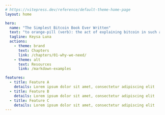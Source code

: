 ```yaml
---
# https://vitepress.dev/reference/default-theme-home-page
layout: home

hero:
  name: "The Simplest Bitcoin Book Ever Written"
  text: "to orange-pill (verb): the act of explaining bitcoin in such a way that a pre-coiner gets it, and becomes a bitcoiner!"
  tagline: Keysa Luna
  actions:
    - theme: brand
      text: Chapters
      link: /chapters/01-why-we-need/
    - theme: alt
      text: Resources
      link: /markdown-examples

features:
  - title: Feature A
    details: Lorem ipsum dolor sit amet, consectetur adipiscing elit
  - title: Feature B
    details: Lorem ipsum dolor sit amet, consectetur adipiscing elit
  - title: Feature C
    details: Lorem ipsum dolor sit amet, consectetur adipiscing elit
---
```


